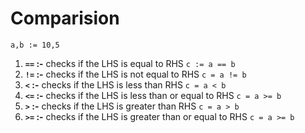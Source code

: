# Comparision

`a,b := 10,5`
1. **`==` :-** checks if the LHS is equal to RHS `c := a == b` 
2. **`!=` :-** checks if the LHS is not equal to RHS `c = a != b`
3. **`<` :-** checks if the LHS is less than RHS `c = a < b`  
4. **`<=` :-** checks if the LHS is less than or equal to RHS `c = a >= b` 
5. **`>` :-** checks if the LHS is greater than RHS `c = a > b`  
6. **`>=` :-** checks if the LHS is greater than or equal to RHS `c = a >= b` 

